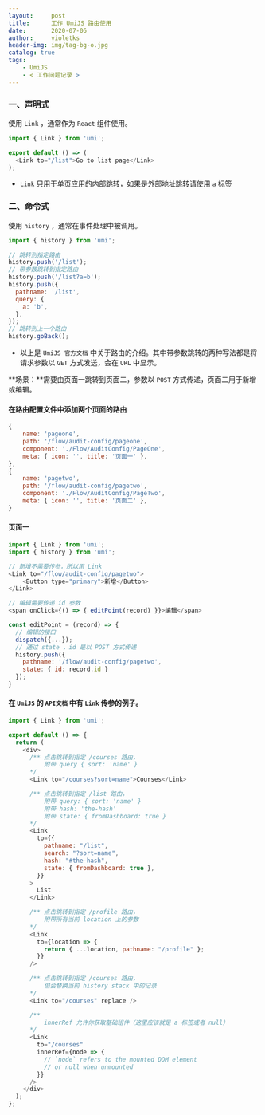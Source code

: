 ```yaml
---
layout:     post
title:      工作 UmiJS 路由使用
date:       2020-07-06
author:     violetks
header-img: img/tag-bg-o.jpg
catalog: true
tags:
    - UmiJS
    - < 工作问题记录 >
---
```


### 一、声明式

使用 `Link` ，通常作为 `React` 组件使用。<br>

```javascript
import { Link } from 'umi';

export default () => (
  <Link to="/list">Go to list page</Link>
);
```

- `Link` 只用于单页应用的内部跳转，如果是外部地址跳转请使用 `a` 标签<br>

### 二、命令式

使用 `history` ，通常在事件处理中被调用。<br>

```javascript
import { history } from 'umi';

// 跳转到指定路由
history.push('/list');
// 带参数跳转到指定路由
history.push('/list?a=b');
history.push({
  pathname: '/list',
  query: {
    a: 'b',
  },
});
// 跳转到上一个路由
history.goBack();
```

- 以上是 `UmiJS 官方文档` 中关于路由的介绍。其中带参数跳转的两种写法都是将请求参数以 `GET` 方式发送，会在 `URL` 中显示。

**场景：**需要由页面一跳转到页面二，参数以 `POST` 方式传递，页面二用于新增或编辑。<br>

#### 在路由配置文件中添加两个页面的路由

```javascript
{
    name: 'pageone',
    path: '/flow/audit-config/pageone',
    component: './Flow/AuditConfig/PageOne',
    meta: { icon: '', title: '页面一' },
},
{
    name: 'pagetwo',
    path: '/flow/audit-config/pagetwo',
    component: './Flow/AuditConfig/PageTwo',
    meta: { icon: '', title: '页面二' },
}
```

#### 页面一

```javascript
import { Link } from 'umi';
import { history } from 'umi';

// 新增不需要传参，所以用 Link
<Link to="/flow/audit-config/pagetwo">
    <Button type="primary">新增</Button>
</Link>

// 编辑需要传递 id 参数
<span onClick={() => { editPoint(record) }}>编辑</span>

const editPoint = (record) => {
  // 编辑的接口
  dispatch({...});
  // 通过 state ，id 是以 POST 方式传递
  history.push({
    pathname: '/flow/audit-config/pagetwo',
    state: { id: record.id }
  });
}
```

#### 在 `UmiJS` 的 `API文档` 中有 `Link` 传参的例子。

```javascript
import { Link } from 'umi';

export default () => {
  return (
    <div>
      /** 点击跳转到指定 /courses 路由，
          附带 query { sort: 'name' }
      */
      <Link to="/courses?sort=name">Courses</Link>

      /** 点击跳转到指定 /list 路由，
          附带 query: { sort: 'name' }
          附带 hash: 'the-hash'
          附带 state: { fromDashboard: true }
      */
      <Link
        to={{
          pathname: "/list",
          search: "?sort=name",
          hash: "#the-hash",
          state: { fromDashboard: true },
        }}
      >
        List
      </Link>

      /** 点击跳转到指定 /profile 路由，
          附带所有当前 location 上的参数
      */
      <Link
        to={location => {
          return { ...location, pathname: "/profile" };
        }}
      />

      /** 点击跳转到指定 /courses 路由，
          但会替换当前 history stack 中的记录
      */
      <Link to="/courses" replace />

      /** 
          innerRef 允许你获取基础组件（这里应该就是 a 标签或者 null）
      */
      <Link
        to="/courses"
        innerRef={node => {
          // `node` refers to the mounted DOM element
          // or null when unmounted
        }}
      />
    </div>
  );
};
```